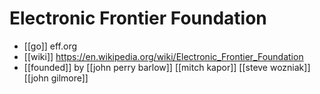 # Electronic Frontier Foundation

- [[go]] eff.org
- [[wiki]] https://en.wikipedia.org/wiki/Electronic_Frontier_Foundation
- [[founded]] by [[john perry barlow]] [[mitch kapor]] [[steve wozniak]] [[john gilmore]] 


